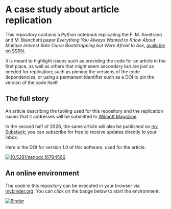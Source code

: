 # A case study about article replication

This repository contains a Python notebook replicating the
F. M. Ametrano and M. Bianchetti paper _Everything You Always Wanted
to Know About Multiple Interest Rate Curve Bootstrapping but Were
Afraid to Ask_, [available on
SSRN](https://papers.ssrn.com/sol3/papers.cfm?abstract_id=2219548).

It is meant to highlight issues such as providing the code for an
article in the first place, as well as others that might seem
secondary but are just as needed for replication; such as pinning the
versions of the code dependencies, or using a permanent identifier
such as a DOI to pin the version of the code itself.


## The full story

An article describing the tooling used for this repository and the
replication issues that it addresses will be submitted to [Wilmott
Magazine](https://wilmott.com/category/magazine/).

In the second half of 2026, the same article will also be published on
[my Substack](https://implementingquantlib.substack.com/); you can
subscribe for free to receive updates directly to your inbox.

Here is the DOI for version 1.0 of this software, used for the article:

[![10.5281/zenodo.16794566](https://zenodo.org/badge/DOI/10.5281/zenodo.16794566.svg)](https://doi.org/10.5281/zenodo.16794566)


## An online environment

The code in this repository can be executed in your browser via
[mybinder.org](https://mybinder.org/).  You can click on the badge
below to start the environment.

[![Binder](https://mybinder.org/badge_logo.svg)](https://mybinder.org/v2/gh/lballabio/ab-notebook/main?urlpath=%2Fdoc%2Ftree%2Findex.ipynb)

